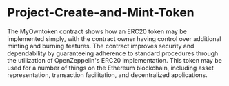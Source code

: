 # Project-Create-and-Mint-Token

The MyOwntoken contract shows how an ERC20 token may be implemented simply, with the contract owner having control over additional minting and burning features. The contract improves security and dependability by guaranteeing adherence to standard procedures through the utilization of OpenZeppelin's ERC20 implementation. This token may be used for a number of things on the Ethereum blockchain, including asset representation, transaction facilitation, and decentralized applications.
